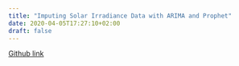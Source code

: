 ```yaml
---
title: "Imputing Solar Irradiance Data with ARIMA and Prophet"
date: 2020-04-05T17:27:10+02:00
draft: false
---
```

[Github link]()

